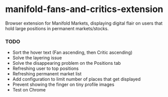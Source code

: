 # manifold-fans-and-critics-extension
Browser extension for Manifold Markets, displaying digital flair on users that hold large positions in permanent markets/stocks.

### TODO

 - Sort the hover text (Fan ascending, then Critic ascending)
 - Solve the layering issue
 - Solve the disappearing problem on the Positions tab
 - Refreshing user to top positions
 - Refreshing permanent market list
 - Add configuration to limit number of places that get displayed
 - Prevent showing the finger on tiny profile images
 - Test on Chrome

